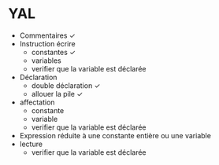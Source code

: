 # YAL

  - Commentaires ✓
  - Instruction écrire 
    - constantes ✓
    - variables
    - verifier que la variable est déclarée
  - Déclaration
    - double déclaration ✓
    - allouer la pile ✓
  - affectation
    - constante
    - variable
    - verifier que la variable est déclarée
  - Expression réduite à une constante entière ou une variable
  - lecture
    -  verifier que la variable est déclarée
